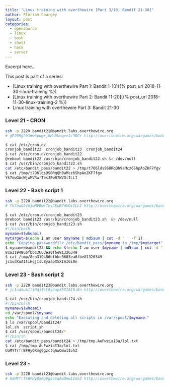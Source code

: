 ```yaml
---
title: "Linux training with overthewire [Part 3/10: Bandit 21-30]"
author: Florian Courgey
layout: post
categories:
  - opensource
  - linux
  - bash
  - shell
  - hack
  - server
---
```

Excerpt here...
<!--more-->

This post is part of a series:
- [Linux training with overthewire Part 1: Bandit 1-10]({% post_url 2018-11-30-linux-training %})
- [Linux training with overthewire Part 2: Bandit 11-20]({% post_url 2018-11-30-linux-training-2 %})
- Linux training with overthewire Part 3: Bandit 21-30

### Level 21 - CRON
```bash
ssh -p 2220 bandit21@bandit.labs.overthewire.org
# gE269g2h3mw3pwgrj0Ha9Uoqen1c9DGr http://overthewire.org/wargames/bandit/bandit22.html
```
```bash
$ cat /etc/cron.d/
cronjob_bandit22  cronjob_bandit23  cronjob_bandit24
$ cat /etc/cron.d/cronjob_bandit22
@reboot bandit22 /usr/bin/cronjob_bandit22.sh &> /dev/null
$ cat /usr/bin/cronjob_bandit22.sh
cat /etc/bandit_pass/bandit22 > /tmp/t7O6lds9S0RqQh9aMcz6ShpAoZKF7fgv
$ cat /tmp/t7O6lds9S0RqQh9aMcz6ShpAoZKF7fgv
Yk7owGAcWjwMVRwrTesJEwB7WVOiILLI
```

### Level 22 - Bash script 1
```bash
ssh -p 2220 bandit22@bandit.labs.overthewire.org
# Yk7owGAcWjwMVRwrTesJEwB7WVOiILLI http://overthewire.org/wargames/bandit/bandit23.html
```
```bash
$ cat /etc/cron.d/cronjob_bandit23
@reboot bandit23 /usr/bin/cronjob_bandit23.sh  &> /dev/null
$ cat /usr/bin/cronjob_bandit23.sh
#!/bin/bash
myname=$(whoami)
mytarget=$(echo I am user $myname | md5sum | cut -d ' ' -f 1)
echo "Copying passwordfile /etc/bandit_pass/$myname to /tmp/$mytarget"
$ myname=bandit23 && echo $(echo I am user $myname | md5sum | cut -d ' ' -f 1)
8ca319486bfbbc3663ea0fbe81326349
$ cat /tmp/8ca319486bfbbc3663ea0fbe81326349
jc1udXuA1tiHqjIsL8yaapX5XIAI6i0n
```

### Level 23 - Bash script 2
```bash
ssh -p 2220 bandit23@bandit.labs.overthewire.org
# jc1udXuA1tiHqjIsL8yaapX5XIAI6i0n http://overthewire.org/wargames/bandit/bandit24.html
```
```bash
$ cat /usr/bin/cronjob_bandit24.sh
#!/bin/bash
myname=$(whoami)
cd /var/spool/$myname
echo "Executing and deleting all scripts in /var/spool/$myname:"
$ ls /var/spool/bandit24/
lol.sh  script.sh
$ cat /var/spool/bandit24/*
#!/bin/sh
cat /etc/bandit_pass/bandit24 > /tmp/tmp.AuFwziaI3a/lol.txt
$ cat /tmp/tmp.AuFwziaI3a/lol.txt
UoMYTrfrBFHyQXmg6gzctqAwOmw1IohZ
```

### Level 23 -
```bash
ssh -p 2220 bandit23@bandit.labs.overthewire.org
# UoMYTrfrBFHyQXmg6gzctqAwOmw1IohZ http://overthewire.org/wargames/bandit/bandit24.html
```
